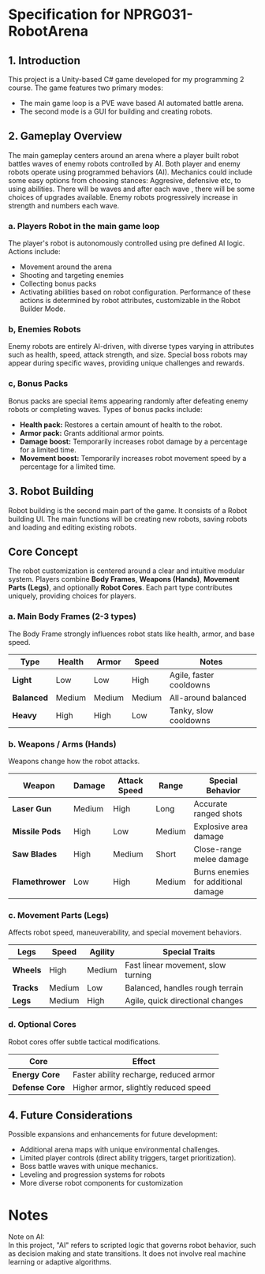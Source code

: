 # Specification for NPRG031-RobotArena

## **1. Introduction**
This project is a Unity-based C# game developed for my programming 2 course. The game features two primary modes:  
- The main game loop is a PVE wave based AI automated battle arena.
- The second mode is a GUI for building and creating robots.

## **2. Gameplay Overview**
The main gameplay centers around an arena where a player built robot battles waves of enemy robots controlled by AI. Both player and enemy robots operate using programmed behaviors (AI). <!-- possible future control mechanics can be added.--> Mechanics could include some easy options from choosing stances: Aggresive, defensive etc, to using abilities.  There will be waves and after each wave <!--or after each x waves, depending on balance -->, there will be some choices of upgrades available. <!-- Maybe add leveling systems.--> Enemy robots progressively increase in strength and numbers each wave. <!--  with potential boss battles at specified intervals -->

### a. Players Robot in the main game loop

The player's robot is autonomously controlled using pre defined AI logic. Actions include: 
- Movement around the arena
- Shooting and targeting enemies
- Collecting bonus packs
- Activating abilities based on robot configuration.
Performance of these actions is determined by robot attributes, customizable in the Robot Builder Mode.

### b, Enemies Robots
Enemy robots are entirely AI-driven, with diverse types varying in attributes such as health, speed, attack strength, and size. Special boss robots may appear during specific waves, providing unique challenges and rewards.

### c, Bonus Packs 
Bonus packs are special items appearing randomly after defeating enemy robots or completing waves. Types of bonus packs include: <!--possibly others? -->

- **Health pack:** Restores a certain amount of health to the robot.  
- **Armor pack:** Grants additional armor points.
- **Damage boost:** Temporarily increases robot damage by a percentage for a limited time.
- **Movement boost:** Temporarily increases robot movement speed by a percentage for a limited time.

## 3. **Robot Building**
Robot building is the second main part of the game. It consists of a Robot building UI. The main functions will be creating new robots, saving robots and loading and editing existing robots. 


## Core Concept
The robot customization is centered around a clear and intuitive modular system. Players combine **Body Frames**, **Weapons (Hands)**, **Movement Parts (Legs)**, and optionally **Robot Cores**. Each part type contributes uniquely, providing choices for players.


### a. Main Body Frames (2-3 types)
The Body Frame strongly influences robot stats like health, armor, and base speed.

| Type          | Health   | Armor   | Speed    | Notes                  |
|---------------|----------|---------|----------|------------------------|
| **Light**     | Low      | Low     | High     | Agile, faster cooldowns |
| **Balanced**  | Medium   | Medium  | Medium   | All-around balanced     |
| **Heavy**     | High     | High    | Low      | Tanky, slow cooldowns    |

### b. Weapons / Arms (Hands)
Weapons change how the robot attacks.

| Weapon          | Damage  | Attack Speed | Range    | Special Behavior           |
|-----------------|---------|--------------|----------|----------------------------|
| **Laser Gun**   | Medium  | High         | Long     | Accurate ranged shots      |
| **Missile Pods**| High    | Low          | Medium   | Explosive area damage      |
| **Saw Blades**  | High    | Medium       | Short    | Close-range melee damage   |
| **Flamethrower** | Low    | High          | Medium   | Burns enemies for additional damage |

### c. Movement Parts (Legs)
Affects robot speed, maneuverability, and special movement behaviors.

| Legs           | Speed    | Agility   | Special Traits                       |
|----------------|----------|-----------|--------------------------------------|
| **Wheels**     | High     | Medium    | Fast linear movement, slow turning   |
| **Tracks**     | Medium   | Low       | Balanced, handles rough terrain      |
| **Legs**       | Medium   | High      | Agile, quick directional changes     |

### d. Optional Cores 
Robot cores offer subtle tactical modifications.

| Core              | Effect                                          | 
|-------------------|-------------------------------------------------|
| **Energy Core**   | Faster ability recharge, reduced armor          | 
| **Defense Core**  | Higher armor, slightly reduced speed            |

## **4. Future Considerations**
Possible expansions and enhancements for future development:
- Additional arena maps with unique environmental challenges.
- Limited player controls (direct ability triggers, target prioritization).
- Boss battle waves with unique mechanics.
- Leveling and progression systems for robots
- More diverse robot components for customization
<!--Possible future updates. More mapsa. Player controls. Boss battles. Level ups. Ideas? -->

# Notes
Note on AI:  
In this project, "AI" refers to scripted logic that governs robot behavior, such as decision making and state transitions. It does not involve real machine learning or adaptive algorithms.

